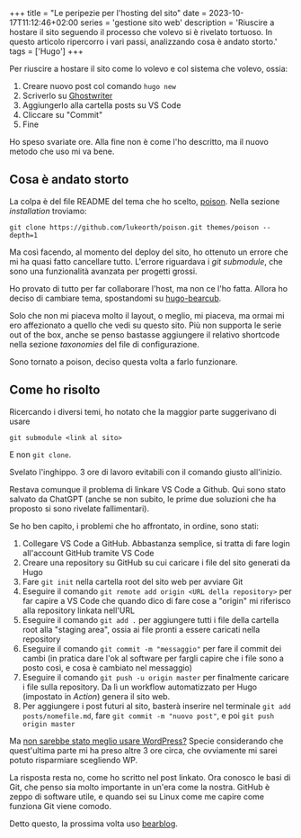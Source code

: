 +++
title = "Le peripezie per l'hosting del sito"
date = 2023-10-17T11:12:46+02:00
series = 'gestione sito web'
description = 'Riuscire a hostare il sito seguendo il processo che volevo si è rivelato tortuoso. In questo articolo ripercorro i vari passi, analizzando cosa è andato storto.'
tags = ['Hugo']
+++

Per riuscire a hostare il sito come lo volevo e col sistema che volevo, ossia:

1. Creare nuovo post col comando `hugo new`
2. Scriverlo su [Ghostwriter](https://github.com/KDE/ghostwriter)
3. Aggiungerlo alla cartella posts su VS Code
4. Cliccare su "Commit"
5. Fine

Ho speso svariate ore. Alla fine non è come l'ho descritto, ma il nuovo metodo che uso mi va bene. 

## Cosa è andato storto
La colpa è del file README del tema che ho scelto, [poison](https://github.com/lukeorth/poison). Nella sezione *installation* troviamo:

	git clone https://github.com/lukeorth/poison.git themes/poison --depth=1

Ma così facendo, al momento del deploy del sito, ho ottenuto un errore che mi ha quasi fatto cancellare tutto. L'errore riguardava i *git submodule*, che sono una funzionalità avanzata per progetti grossi.

Ho provato di tutto per far collaborare l'host, ma non ce l'ho fatta. Allora ho deciso di cambiare tema, spostandomi su [hugo-bearcub](https://github.com/clente/hugo-bearcub).

Solo che non mi piaceva molto il layout, o meglio, mi piaceva, ma ormai mi ero affezionato a quello che vedi su questo sito. Più non supporta le serie out of the box, anche se penso bastasse aggiungere il relativo shortcode nella sezione *taxonomies* del file di configurazione.

Sono tornato a poison, deciso questa volta a farlo funzionare.

## Come ho risolto

Ricercando i diversi temi, ho notato che la maggior parte suggerivano di usare

	git submodule <link al sito>
	
E non `git clone`. 

Svelato l'inghippo. 3 ore di lavoro evitabili con il comando giusto all'inizio.

Restava comunque il problema di linkare VS Code a Github. Qui sono stato salvato da ChatGPT (anche se non subito, le prime due soluzioni che ha proposto si sono rivelate fallimentari).

Se ho ben capito, i problemi che ho affrontato, in ordine, sono stati:

1. Collegare VS Code a GitHub. Abbastanza semplice, si tratta di fare login all'account GitHub tramite VS Code 
2. Creare una repository su GitHub su cui caricare i file del sito generati da Hugo
3. Fare `git init` nella cartella root del sito web per avviare Git
4. Eseguire il comando `git remote add origin <URL della repository>` per far capire a VS Code che quando dico di fare cose a "origin" mi riferisco alla repository linkata nell'URL
5. Eseguire il comando `git add .` per aggiungere tutti i file della cartella root alla "staging area", ossia ai file pronti a essere caricati nella repository
6. Eseguire il comando `git commit -m "messaggio"` per fare il commit dei cambi (in pratica dare l'ok al software per fargli capire che i file sono a posto così, e cosa è cambiato nel messaggio)
7. Eseguire il comando `git push -u origin master` per finalmente caricare i file sulla repository. Da lì un workflow automatizzato per Hugo (impostato in *Action*) genera il sito web.
8. Per aggiungere i post futuri al sito, basterà inserire nel terminale `git add posts/nomefile.md`, fare `git commit -m "nuovo post"`, e poi `git push origin master`

Ma [non sarebbe stato meglio usare WordPress?](/posts/perche-hugo) Specie considerando che quest'ultima parte mi ha preso altre 3 ore circa, che ovviamente mi sarei potuto risparmiare scegliendo WP.

La risposta resta no, come ho scritto nel post linkato. Ora conosco le basi di Git, che penso sia molto importante in un'era come la nostra. GitHub è zeppo di software utile, e quando sei su Linux come me capire come funziona Git viene comodo.

Detto questo, la prossima volta uso [bearblog](https://bearblog.dev/). 